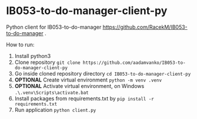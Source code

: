 # IB053-to-do-manager-client-py

Python client for IB053-to-do-manager https://github.com/RacekM/IB053-to-do-manager .

How to run:
1. Install python3
2. Clone repository `git clone https://github.com/aadamvanko/IB053-to-do-manager-client-py`
3. Go inside cloned repository directory `cd IB053-to-do-manager-client-py`
4. **OPTIONAL** Create virtual environment `python -m venv .venv`
5. **OPTIONAL** Activate virtual environment, on Windows `.\.venv\Scripts\activate.bat`
6. Install packages from requirements.txt by `pip install -r requirements.txt`
7. Run application `python client.py`
